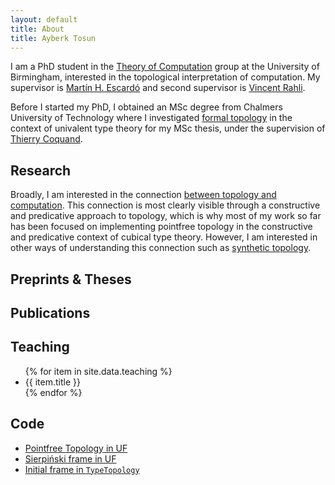 ```yaml
---
layout: default
title: About
title: Ayberk Tosun
---
```


I am a PhD student in the [Theory of Computation][1] group at the University of
Birmingham, interested in the topological interpretation of computation. My
supervisor is [Martín H. Escardó][2] and second supervisor is [Vincent
Rahli][3].

Before I started my PhD, I obtained an MSc degree from Chalmers University of
Technology where I investigated [formal topology][4] in the context of univalent
type theory for my MSc thesis, under the supervision of [Thierry Coquand][5].

## Research

Broadly, I am interested in the connection [between topology and
computation][12]. This connection is most clearly visible through a constructive
and predicative approach to topology, which is why most of my work so far has
been focused on implementing pointfree topology in the constructive and
predicative context of cubical type theory. However, I am interested in other
ways of understanding this connection such as [synthetic topology][10].

## Preprints & Theses

## Publications

## Teaching

<ul>
  {% for item in site.data.teaching %}
    <li>{{ item.title }}</li>
  {% endfor %}
</ul>


## Code

- [Pointfree Topology in UF](https://www.cs.bham.ac.uk/~axt978/pointfree-topology-in-UF/Main.html)
- [Sierpiński frame in UF](https://www.cs.bham.ac.uk/~axt978/pointfree-topology-in-UF/Sierpinski.html)
- [Initial frame in `TypeTopology`](https://www.cs.bham.ac.uk/~mhe/TypeTopology/InitialFrame.html)

[1]: https://www.birmingham.ac.uk/research/activity/computer-science/theory-of-computation
[2]: https://www.cs.bham.ac.uk/~mhe
[3]: https://www.cs.bham.ac.uk/~rahliv
[4]: http://www.cse.chalmers.se/~coquand/formal.html
[5]: http://www.cse.chalmers.se/~coquand/
[6]: https://en.wikipedia.org/wiki/Univalent_foundations
[10]: https://www.sciencedirect.com/science/article/pii/S1571066104051357
[11]: https://www.worldscientific.com/worldscibooks/10.1142/12263
[12]: https://www.cs.bham.ac.uk/~mhe/.talks/popl2012/escardo-popl2012.pdf#page=24
